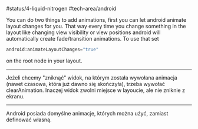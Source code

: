 #status/4-liquid-nitrogen 
#tech-area/android 

You can do two things to add animations, first you can let android animate layout changes for you. That way every time you change something in the layout like changing view visibility or view positions android will automatically create fade/transition animations. To use that set

```java
android:animateLayoutChanges="true"
```

on the root node in your layout.

---

Jeżeli chcemy "zniknąć" widok, na którym została wywołana animacja (nawet czasowa, która już dawno się skończyła), trzeba wywołać clearAnimation. Inaczej widok zwolni miejsce w layoucie, ale nie zniknie z ekranu.

---
Android posiada domyślne animacje, których można użyć, zamiast definować własną.